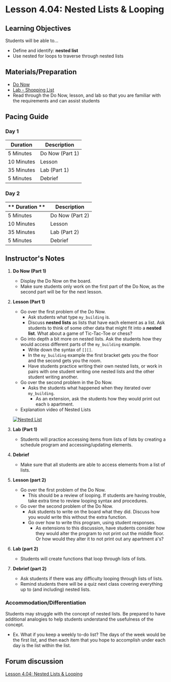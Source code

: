 # Lesson 4.04: Nested Lists & Looping

## Learning Objectives
Students will be able to... 
* Define and identify: **nested list**
* Use nested for loops to traverse through nested lists

## Materials/Preparation
* [Do Now]
* [Lab - Shopping List](lab.md)
* Read through the Do Now, lesson, and lab so that you are familiar with the requirements and can assist students


## Pacing Guide
### Day 1
| **Duration**   | **Description** |
| ---------- | ----------- |
| 5 Minutes  | Do Now (Part 1)|
| 10 Minutes | Lesson      |
| 35 Minutes | Lab (Part 1) |
| 5 Minutes | Debrief      |
### Day 2
| ** Duration **|    **Description**         |
|---|---|
| 5 Minutes  | Do Now (Part 2)|
| 10 Minutes | Lesson      |
| 35 Minutes | Lab (Part 2) |
| 5 Minutes | Debrief     |
## Instructor's Notes

1. **Do Now (Part 1)**
    * Display the Do Now on the board.
    * Make sure students only work on the first part of the Do Now, as the second part will be for the next lesson.
2. **Lesson (Part 1)**
	* Go over the first problem of the Do Now. 
	    * Ask students what type `my_building` is. 
	    * Discuss **nested lists** as lists that have each element as a list. Ask students to think of some other data that might fit into a **nested list**. What about a game of Tic-Tac-Toe or chess?
	* Go into depth a bit more on nested lists. Ask the students how they would access different parts of the `my_building` example.
	    * Write down the syntax of `[][]`. 
	    * In the `my_building` example the first bracket gets you the floor and the second gets you the room. 
	    * Have students practice writing their own nested lists, or work in pairs with one student writing one nested lists and the other student writing another. 
	* Go over the second problem in the Do Now. 
	    * Asks the students what happened when they iterated over `my_building`.  
	        * As an extension, ask the students how they would print out each `b` apartment.
	* Explanation video of Nested Lists
	
	[![Nested List](https://img.youtube.com/vi/kzZR9veV78A/0.jpg)](https://youtu.be/kzZR9veV78A)
3. **Lab (Part 1)**
	* Students will practice accessing items from lists of lists by creating a schedule program and accessing/updating elements.
4. **Debrief**
	* Make sure that all students are able to access elements from a list of lists. 
5. **Lesson (part 2)**
	* Go over the first problem of the Do Now.
		* This should be a review of looping. If students are having trouble, take extra time to review looping syntax and procedures.
	* Go over the second problem of the Do Now.
		* Ask students to write on the board what they did. Discuss how you would write this without the extra function. 
		* Go over how to write this program, using student responses. 
		    * As extensions to this discussion, have students consider how they would alter the program to not print out the middle floor. Or how would they alter it to not print out any apartment a's?
6. **Lab (part 2)**
	* Students will create functions that loop through lists of lists.
7. **Debrief (part 2)**
	* Ask students if there was any difficulty looping through lists of lists. 
	* Remind students there will be a quiz next class covering everything up to (and including) nested lists.

### Accommodation/Differentiation
Students may struggle with the concept of nested lists. Be prepared to have additional analogies to help students understand the usefulness of the concept.
* Ex. What if you keep a weekly to-do list? The days of the week would be the first list, and then each item that you hope to accomplish under each day is the list within the list.

## Forum discussion
[Lesson 4.04: Nested Lists & Looping](https://forums.tealsk12.org/c/unit-4-looping/lesson-4-04-nested-lists-looping)

[Do Now]: do_now.md
[Lab - Daily Schedule]: lab.md
[loop diagram]: http://etutorials.org/shared/images/tutorials/tutorial_169/F05um02.jpg
